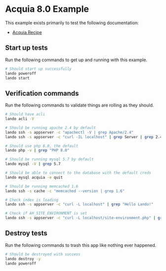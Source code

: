# Acquia 8.0 Example

This example exists primarily to test the following documentation:

* [Acquia Recipe](https://docs.lando.dev/acquia/config.html)

## Start up tests

Run the following commands to get up and running with this example.

```bash
# Should start up successfully
lando poweroff
lando start
```

## Verification commands

Run the following commands to validate things are rolling as they should.

```bash
# Should have acli
lando acli -V

# Should be running apache 2.4 by default
lando ssh -s appserver -c "apachectl -V | grep Apache/2.4"
lando ssh -s appserver -c "curl -IL localhost" | grep Server | grep 2.4

# Should use php 8.0, the default
lando php -v | grep "PHP 8.0"

# Should be running mysql 5.7 by default
lando mysql -V | grep 5.7

# Should be able to connect to the database with the default creds
lando mysql acquia -e quit

# Should be running memcached 1.6
lando ssh -s cache -c "memcached --version | grep 1.6"

# Check index is loading
lando ssh -s appserver -c "curl -L localhost" | grep "Hello Lando!"

# Check if AH_SITE_ENVIRONMENT is set
lando ssh -s appserver -c "curl -L localhost/site-environment.php" | grep "LANDO"
```

## Destroy tests

Run the following commands to trash this app like nothing ever happened.

```bash
# Should be destroyed with success
lando destroy -y
lando poweroff
```

